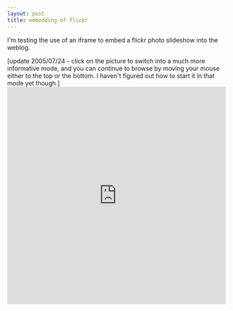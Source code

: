 ```yaml
---
layout: post
title: embedding of flickr 
---
```



I'm testing the use of an iframe to embed a flickr photo slideshow into the weblog. 

[update 2005/07/24 - click on the picture to switch into a much more informative mode, and you can continue to browse by moving your mouse either to the top or the bottom. I haven't figured out how to start it in that mode yet though.]<iframe align="center" src="http://www.flickr.com/slideShow/index.gne?user_id=20938094@N00&amp;tags=barcelona" frameBorder="0" scrolling="no" width="100%" height="500"/>

The code is:<textarea cols="50" rows="5"><iframe align="center" src="http://www.flickr.com/slideShow/index.gne?user_id=20938094@N00&amp;tags=barcelona" frameBorder="0" scrolling="no" width="100%" height="500"/></textarea>

You'll have to substitute your own user_id and "tags" in there. Apparently you can also use <code>nsid=", "text=", "tag_mode=", "favorites=", "group_id=", "contacts=" "frifam=", "single=", "firstIndex=" and "firstId=" </code>
